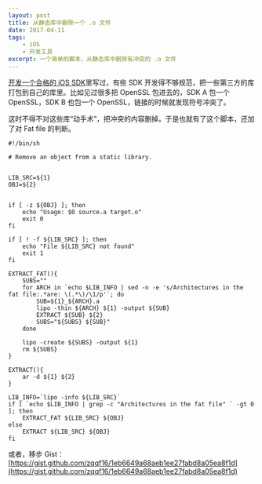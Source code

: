 ```yaml
---
layout: post
title: 从静态库中删除一个 .o 文件
date: 2017-04-11
tags: 
    - iOS
    - 开发工具
excerpt: 一个简单的脚本，从静态库中删除有冲突的 .o 文件
---
```


[开发一个合格的 iOS SDK](https://blog.zorro.im/how_to_create_a_static_library/)里写过，有些 SDK 开发得不够规范，把一些第三方的库打包到自己的库里。比如见过很多把 OpenSSL 包进去的，SDK A 包一个 OpenSSL，SDK B 也包一个 OpenSSL，链接的时候就发现符号冲突了。

这时不得不对这些库“动手术”，把冲突的内容删掉。于是也就有了这个脚本，还加了对 Fat file 的判断。

```shell
#!/bin/sh

# Remove an object from a static library.


LIB_SRC=${1}
OBJ=${2}


if [ -z ${OBJ} ]; then
	echo "Usage: $0 source.a target.o"
	exit 0
fi

if [ ! -f ${LIB_SRC} ]; then
	echo "File ${LIB_SRC} not found"
	exit 1
fi

EXTRACT_FAT(){
	SUBS=""
	for ARCH in `echo $LIB_INFO | sed -n -e 's/Architectures in the fat file:.*are: \(.*\)/\1/p'`; do
		SUB=${1}_${ARCH}.a
		lipo -thin ${ARCH} ${1} -output ${SUB}
		EXTRACT ${SUB} ${2}
		SUBS="${SUBS} ${SUB}"
	done

	lipo -create ${SUBS} -output ${1}
	rm ${SUBS}
}

EXTRACT(){
	ar -d ${1} ${2}
}

LIB_INFO=`lipo -info ${LIB_SRC}`
if [ `echo $LIB_INFO | grep -c "Architectures in the fat file" ` -gt 0 ]; then
  	EXTRACT_FAT ${LIB_SRC} ${OBJ}
else
  	EXTRACT ${LIB_SRC} ${OBJ}
fi
```

或者，移步 Gist：[https://gist.github.com/zqqf16/1eb6649a68aeb1ee27fabd8a05ea8f1d](https://gist.github.com/zqqf16/1eb6649a68aeb1ee27fabd8a05ea8f1d)